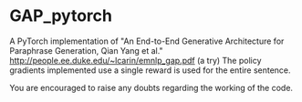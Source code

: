 # GAP_pytorch


A PyTorch implementation of "An End-to-End Generative Architecture for Paraphrase Generation, Qian Yang et al." http://people.ee.duke.edu/~lcarin/emnlp_gap.pdf (a try)
The policy gradients implemented use a single reward is used for the entire sentence.

You are encouraged to raise any doubts regarding the working of the code.
